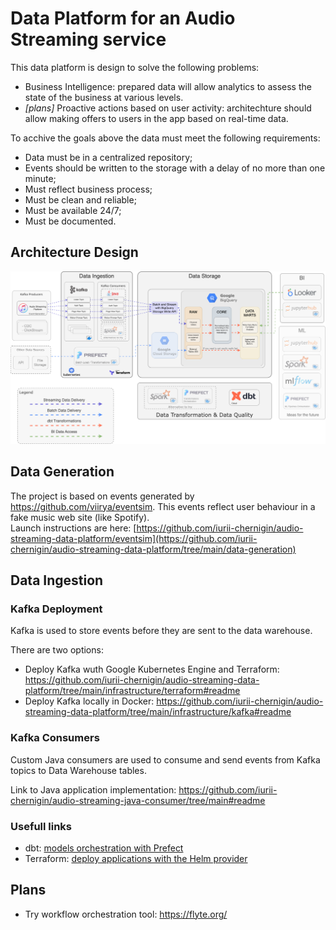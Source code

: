 # Data Platform for an Audio Streaming service

This data platform is design to solve the following problems:
- Business Intelligence: prepared data will allow analytics to assess the state of the business at various levels. 
- _[plans]_ Proactive actions based on user activity: architechture should allow making offers to users in the app based on real-time data.

To acchive the goals above the data must meet the following requirements: 
- Data must be in a centralized repository; 
- Events should be written to the storage with a delay of no more than one minute;
- Must reflect business process;
- Must be clean and reliable;
- Must be available 24/7;
- Must be documented.


## Architecture Design

![plot](./architechture.png)

## Data Generation 

The project is based on events generated by https://github.com/viirya/eventsim. This events reflect user behaviour in a fake music web site (like Spotify).
<br/>Launch instructions are here: [https://github.com/iurii-chernigin/audio-streaming-data-platform/eventsim](https://github.com/iurii-chernigin/audio-streaming-data-platform/tree/main/data-generation)

## Data Ingestion

### Kafka Deployment

Kafka is used to store events before they are sent to the data warehouse.

There are two options:
- Deploy Kafka wuth Google Kubernetes Engine and Terraform: https://github.com/iurii-chernigin/audio-streaming-data-platform/tree/main/infrastructure/terraform#readme
- Deploy Kafka locally in Docker: https://github.com/iurii-chernigin/audio-streaming-data-platform/tree/main/infrastructure/kafka#readme

### Kafka Consumers

Custom Java consumers are used to consume and send events from Kafka topics to Data Warehouse tables.

Link to Java application implementation: https://github.com/iurii-chernigin/audio-streaming-java-consumer/tree/main#readme

### Usefull links

- dbt: [models orchestration with Prefect](https://prefecthq.github.io/prefect-dbt/)
- Terraform: [deploy applications with the Helm provider](https://developer.hashicorp.com/terraform/tutorials/kubernetes/helm-provider)

## Plans

- Try workflow orchestration tool: https://flyte.org/
